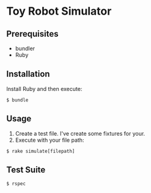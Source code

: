 Toy Robot Simulator
===================

## Prerequisites

- bundler
- Ruby

## Installation

Install Ruby and then execute:

    $ bundle

## Usage

1. Create a test file. I've create some fixtures for your.
2. Execute with your file path: 

```
$ rake simulate[filepath]
```

## Test Suite

    $ rspec
